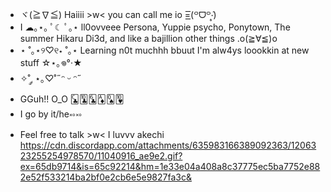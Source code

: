 - ヾ(≧∇≦) Haiiii >w< you can call me io  =͟͟͞͞(꒪ᗜ꒪‧̣̥̇)
- I ☁︎｡⋆｡ ﾟ☾ ﾟ｡⋆ ll0ovveee Persona, Yuppie psycho, Ponytown, The summer Hikaru Di3d, and like a bajillion other things .o(≧∀≦)o
- ⋆ ˚｡⋆୨♡୧⋆ ˚｡⋆ Learning n0t muchhh bbuut I'm alw4ys loookkin at new stuff ☆⋆｡𖦹°‧★
- ✧˚ ༘ ⋆｡♡˚˶ᵔ ᵕ ᵔ˶ 
- GGuh!! O_O 🃜🃚🃖🃁🂭🂺
- I go by it/he༝༚༝༚
- Feel free to talk >w< I luvvv akechi 
https://cdn.discordapp.com/attachments/635983166389092363/1206323255254978570/11040916_ae9e2.gif?ex=65db9714&is=65c92214&hm=1e33e04a408a8c37775ec5ba7752e882e52f533214ba2bf0e2cb6e5e9827fa3c&
<!---
io722/io722 is a ✨ special ✨ repository because its `README.md` (this file) appears on your GitHub profile.
You can click the Preview link to take a look at your changes.
--->
